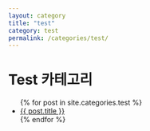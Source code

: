 ```yaml
---
layout: category
title: "test"
category: test
permalink: /categories/test/
---
```


<h1>Test 카테고리</h1>
<ul>
  {% for post in site.categories.test %}
    <li><a href="{{ post.url }}">{{ post.title }}</a></li>
  {% endfor %}
</ul>
